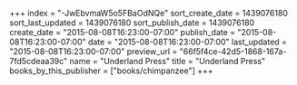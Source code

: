 +++
index = "-JwEbvmaW5o5FBaOdNQe"
sort_create_date = 1439076180
sort_last_updated = 1439076180
sort_publish_date = 1439076180
create_date = "2015-08-08T16:23:00-07:00"
publish_date = "2015-08-08T16:23:00-07:00"
date = "2015-08-08T16:23:00-07:00"
last_updated = "2015-08-08T16:23:00-07:00"
preview_url = "66f5f4ce-42d5-1868-167a-7fd5cdeaa39c"
name = "Underland Press"
title = "Underland Press"
books_by_this_publisher = ["books/chimpanzee"]
+++
